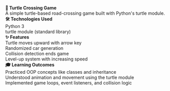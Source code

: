 ****🐢 Turtle Crossing Game****
<br>
A simple turtle-based road-crossing game built with Python's turtle module.
<br>
**🛠️ Technologies Used**
<br>
Python 3
<br>
turtle module (standard library)
<br>
**✨ Features**
<br>
Turtle moves upward with arrow key
<br>
Randomized car generation
<br>
Collision detection ends game
<br>
Level-up system with increasing speed
<br>
**🎓 Learning Outcomes**
<br>
Practiced OOP concepts like classes and inheritance
<br>
Understood animation and movement using the turtle module
<br>
Implemented game loops, event listeners, and collision logic
